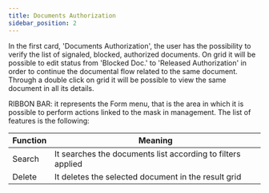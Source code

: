 ```yaml
---
title: Documents Authorization
sidebar_position: 2
---
```


In the first card, 'Documents Authorization', the user has the possibility to verify the list of signaled, blocked, authorized documents. On grid it will be possible to edit status from 'Blocked Doc.' to 'Released Authorization' in order to continue the documental flow related to the same document. Through a double click on grid it will be possible to view the same document in all its details.

RIBBON BAR: it represents the Form menu, that is the area in which it is possible to perform actions linked to the mask in management. The list of features is the following:



| Function | Meaning |
| --- | --- |
| Search | It searches the documents list according to filters applied |
| Delete | It deletes the selected document in the result grid |






